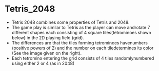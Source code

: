 # Tetris_2048

- Tetris 2048 combines some properties of Tetris and 2048.
- The game play is similar to Tetris as the player can move androtate 7 different shapes each consisting of 4 square tiles(tetrominoes shown below) in the 2D playing field (grid).
- The differences are that the tiles forming tetrominoes havenumbers (positive powers of 2) and the number on each tiledetermines its color (See the image given on the right).
- Each tetromino entering the grid consists of 4 tiles randomlynumbered using either 2 or 4 (as in 2048)

